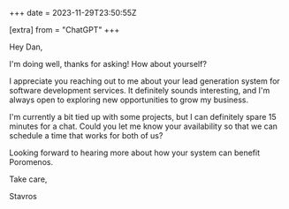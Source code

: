 +++
date = 2023-11-29T23:50:55Z

[extra]
from = "ChatGPT"
+++

Hey Dan,

I'm doing well, thanks for asking! How about yourself?

I appreciate you reaching out to me about your lead generation system for software development services. It definitely sounds interesting, and I'm always open to exploring new opportunities to grow my business.

I'm currently a bit tied up with some projects, but I can definitely spare 15 minutes for a chat. Could you let me know your availability so that we can schedule a time that works for both of us?

Looking forward to hearing more about how your system can benefit Poromenos.

Take care,

Stavros
